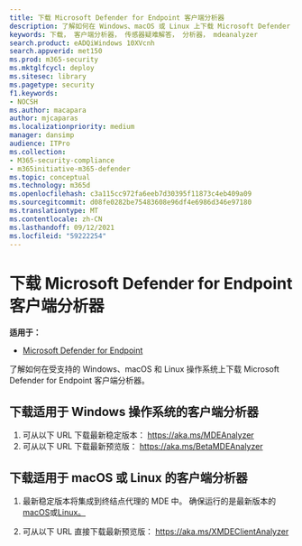```yaml
---
title: 下载 Microsoft Defender for Endpoint 客户端分析器
description: 了解如何在 Windows、macOS 或 Linux 上下载 Microsoft Defender for Endpoint Client Analyzer。
keywords: 下载， 客户端分析器， 传感器疑难解答， 分析器， mdeanalyzer
search.product: eADQiWindows 10XVcnh
search.appverid: met150
ms.prod: m365-security
ms.mktglfcycl: deploy
ms.sitesec: library
ms.pagetype: security
f1.keywords:
- NOCSH
ms.author: macapara
author: mjcaparas
ms.localizationpriority: medium
manager: dansimp
audience: ITPro
ms.collection:
- M365-security-compliance
- m365initiative-m365-defender
ms.topic: conceptual
ms.technology: m365d
ms.openlocfilehash: c3a115cc972fa6eeb7d30395f11873c4eb409a09
ms.sourcegitcommit: d08fe0282be75483608e96df4e6986d346e97180
ms.translationtype: MT
ms.contentlocale: zh-CN
ms.lasthandoff: 09/12/2021
ms.locfileid: "59222254"
---
```

# <a name="download-the-microsoft-defender-for-endpoint-client-analyzer"></a>下载 Microsoft Defender for Endpoint 客户端分析器

**适用于：**
- [Microsoft Defender for Endpoint](https://go.microsoft.com/fwlink/p/?linkid=2146631)

了解如何在受支持的 Windows、macOS 和 Linux 操作系统上下载 Microsoft Defender for Endpoint 客户端分析器。

## <a name="download-client-analyzer-for-windows-os"></a>下载适用于 Windows 操作系统的客户端分析器

1. 可从以下 URL 下载最新稳定版本： <https://aka.ms/MDEAnalyzer>
2. 可从以下 URL 下载最新预览版： <https://aka.ms/BetaMDEAnalyzer>

## <a name="download-client-analyzer-for-macos-or-linux"></a>下载适用于 macOS 或 Linux 的客户端分析器

1. 最新稳定版本将集成到终结点代理的 MDE 中。 确保运行的是最新版本的[macOS](mac-whatsnew.md)或[Linux。](linux-whatsnew.md)

2. 可从以下 URL 直接下载最新预览版： <https://aka.ms/XMDEClientAnalyzer>
